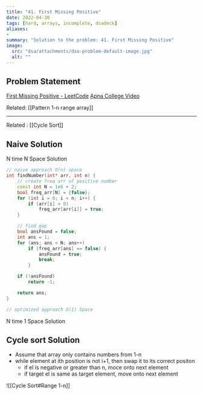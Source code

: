 ```yaml
---
title: "41. First Missing Positive"
date: 2022-04-30
tags: [hard, arrays, incomplete, dsadeck]
aliases:
- 
summary: "Solution to the problem: 41. First Missing Positive"
image:
  src: "dsa/attachments/dsa-problem-default-image.jpg"
  alt: ""
---
```


## Problem Statement
[First Missing Positive - LeetCode](https://leetcode.com/problems/first-missing-positive/)
[Apna College Video](https://youtu.be/kJW_iXrwePE?list=PLfqMhTWNBTe0b2nM6JHVCnAkhQRGiZMSJ)

Related:   [[Pattern 1-n range array]] 

---
Related : [[Cycle Sort]]

## Naive Solution
N time N Space Solution

``` cpp
// naive approach O(n) space
int findNumber(int* arr, int n) {
    // create freq arr of positive number
    const int N = 1e6 + 2;
    bool freq_arr[N] = {false};
    for (int i = 0; i < n; i++) {
        if (arr[i] > 0)
            freq_arr[arr[i]] = true;
    }

    // find gap
    bool ansFound = false;
    int ans = 1;
    for (ans; ans < N; ans++)
        if (freq_arr[ans] == false) {
            ansFound = true;
            break;
        }

    if (!ansFound)
        return -1;

    return ans;
}

// optimized approach O(1) Space

```

N time 1 Space Solution




## Cycle sort Solution

- Assume that array only contains numbers from 1-n
- while element at ith position is not i+1, then swap it to its correct positon
	- if el is negative or greater than n, moce onto next element
	- if target el is same as target element, move onto next element

![[Cycle Sort#Range 1-n]]